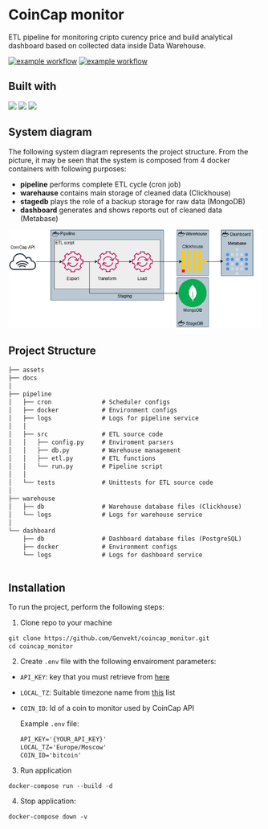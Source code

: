 
# CoinCap monitor 


ETL pipeline for monitoring cripto curency price and build analytical dashboard based on collected data inside Data Warehouse.


[![example workflow](https://img.shields.io/github/workflow/status/Genvekt/coincap_monitor/flake8_and_mypy?label=code%20quality&logo=github&style=for-the-badge)](https://github.com/Genvekt/coincap_monitor/actions/workflows/flake8_and_mypy.yml)
[![example workflow](https://img.shields.io/github/workflow/status/Genvekt/coincap_monitor/Tests?label=tests&logo=github&style=for-the-badge)](https://github.com/Genvekt/coincap_monitor/actions/workflows/tests.yml)

## Built with
![](https://img.shields.io/github/pipenv/locked/python-version/Genvekt/coincap_monitor)
![](https://img.shields.io/badge/Docker-20.10.7-blue)
![](https://img.shields.io/badge/docker_compose-1.29.2-blue)


## System diagram
The following system diagram represents the project structure. From the picture, it may be seen that the system is composed from 4 docker containers with following purposes:
- **pipeline** performs complete ETL cycle (cron job)
- **warehause** contains main storage of cleaned data (Clickhouse)
- **stagedb** plays the role of a backup storage for raw data (MongoDB)
- **dashboard** generates and shows reports out of cleaned data (Metabase)

![system design](https://github.com/Genvekt/coincap_monitor/blob/main/assets/coincap_monitor.png)

## Project Structure

```
├── assets
├── docs
│
├── pipeline
│   ├── cron              # Scheduler configs
│   ├── docker            # Environment configs
│   ├── logs              # Logs for pipeline service
│   │
│   ├── src               # ETL source code
│   │   ├── config.py     # Enviroment parsers
│   │   ├── db.py         # Warehouse management
│   │   ├── etl.py        # ETL functions
│   │   └── run.py        # Pipeline script
│   │
│   └── tests             # Unittests for ETL source code
│
├── warehouse
│   ├── db                # Warehouse database files (Clickhouse)
│   └── logs              # Logs for warehouse service
│
└── dashboard
    ├── db                # Dashboard database files (PostgreSQL)
    ├── docker            # Environment configs
    └── logs              # Logs for dashboard service


```

## Installation

To run the project, perform the following steps:
1. Clone repo to your machine
```
git clone https://github.com/Genvekt/coincap_monitor.git
cd coincap_monitor
```
2. Create `.env` file with the following envairoment parameters:
- `API_KEY`: key that you must retrieve from [here](https://coincap.io/api-key)
- `LOCAL_TZ`: Suitable timezone name from [this](https://gist.github.com/heyalexej/8bf688fd67d7199be4a1682b3eec7568) list
- `COIN_ID`: Id of a coin to monitor used by CoinCap API

    Example `.env` file:

    ```
    API_KEY='{YOUR_API_KEY}'
    LOCAL_TZ='Europe/Moscow'
    COIN_ID='bitcoin'
    ```
3. Run application
```
docker-compose run --build -d
```
4. Stop application:
```
docker-compose down -v
```
